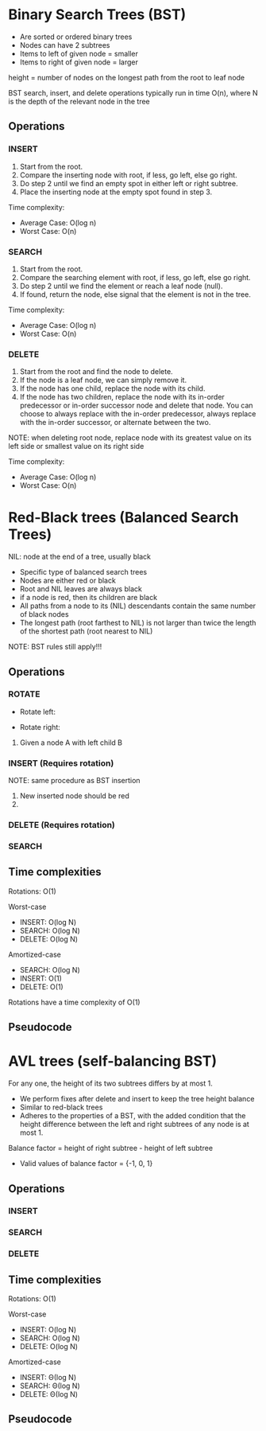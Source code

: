 
# Binary Search Trees (BST)

- Are sorted or ordered binary trees
- Nodes can have 2 subtrees
- Items to left of given node = smaller
- Items to right of given node = larger

height = number of nodes on the longest path from the root to leaf node

BST search, insert, and delete operations typically run in time O(n), where N is the depth of the relevant node in the tree

## Operations
### INSERT
1. Start from the root.
2. Compare the inserting node with root, if less, go left, else go right.
3. Do step 2 until we find an empty spot in either left or right subtree.
4. Place the inserting node at the empty spot found in step 3.

Time complexity:
- Average Case: O(log n)
- Worst Case: O(n)

### SEARCH
1. Start from the root.
2. Compare the searching element with root, if less, go left, else go right.
3. Do step 2 until we find the element or reach a leaf node (null).
4. If found, return the node, else signal that the element is not in the tree.

Time complexity:
- Average Case: O(log n)
- Worst Case: O(n)

### DELETE
1. Start from the root and find the node to delete.
2. If the node is a leaf node, we can simply remove it.
3. If the node has one child, replace the node with its child.
4. If the node has two children, replace the node with its in-order predecessor or in-order successor node and delete that node. You can choose to always replace with the in-order predecessor, always replace with the in-order successor, or alternate between the two.

NOTE: when deleting root node, replace node with its greatest value on its left side or smallest value on its right side

Time complexity:
- Average Case: O(log n)
- Worst Case: O(n)

# Red-Black trees (Balanced Search Trees)
NIL: node at the end of a tree, usually black

- Specific type of balanced search trees
- Nodes are either red or black
- Root and NIL leaves are always black
- if a node is red, then its children are black
- All paths from a node to its (NIL) descendants contain the same number of black nodes
- The longest path (root farthest to NIL) is not larger than twice the length of the shortest path (root nearest to NIL)

NOTE: BST rules still apply!!!

## Operations
### ROTATE
- Rotate left:


- Rotate right:
 1. Given a node A with left child B

### INSERT (Requires rotation)
NOTE: same procedure as BST insertion

1. New inserted node should be red
2. 
### DELETE (Requires rotation)

### SEARCH

## Time complexities
Rotations: O(1)

Worst-case
- INSERT: O(log N)
- SEARCH: O(log N)
- DELETE: O(log N)

Amortized-case
- SEARCH: O(log N)
- INSERT: O(1)
- DELETE: O(1)

Rotations have a time complexity of O(1)

## Pseudocode

# AVL trees (self-balancing BST)
For any one, the height of its two subtrees differs by at most 1. 

- We perform fixes after delete and insert to keep the tree height balance
- Similar to red-black trees
- Adheres to the properties of a BST, with the added condition that the height difference between the left and right subtrees of any node is at most 1.

Balance factor = height of right subtree - height of left subtree
- Valid values of balance factor = {-1, 0, 1}
## Operations

### INSERT
### SEARCH
### DELETE

## Time complexities
Rotations: O(1)

Worst-case
- INSERT: O(log N)
- SEARCH: O(log N)
- DELETE: O(log N)

Amortized-case
- INSERT: Θ(log N)
- SEARCH: Θ(log N)
- DELETE: Θ(log N)

## Pseudocode
